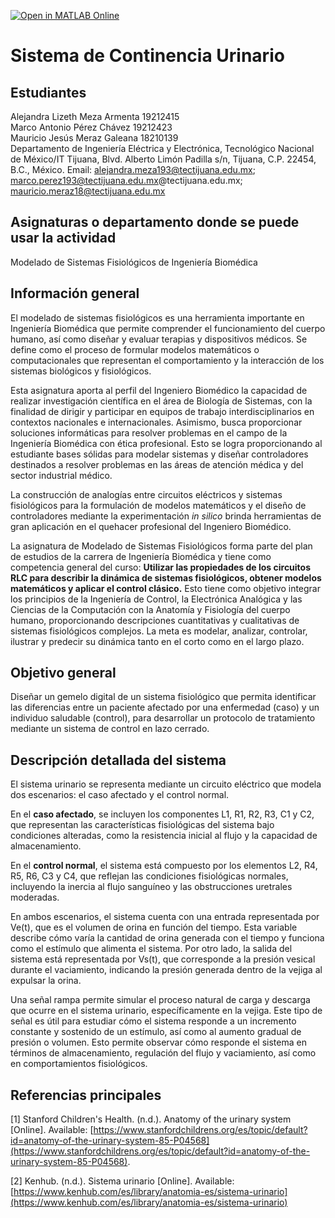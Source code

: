 [![Open in MATLAB Online](https://www.mathworks.com/images/responsive/global/open-in-matlab-online.svg)](https://matlab.mathworks.com/open/github/v1?repo=Detsro/Sistema-Urinarioo)




# Sistema de Continencia Urinario

## Estudiantes
Alejandra Lizeth Meza Armenta 19212415  
Marco Antonio Pérez Chávez 19212423  
Mauricio Jesús Meraz Galeana 18210139  
Departamento de Ingeniería Eléctrica y Electrónica, Tecnológico Nacional de México/IT Tijuana, Blvd. Alberto Limón Padilla s/n, Tijuana, C.P. 22454, B.C., México. Email: alejandra.meza193@tectijuana.edu.mx; marco.perez193@tectijuana.edu.mx@tectijuana.edu.mx; 	mauricio.meraz18@tectijuana.edu.mx

## Asignaturas o departamento donde se puede usar la actividad
Modelado de Sistemas Fisiológicos de Ingeniería Biomédica

## Información general
El modelado de sistemas fisiológicos es una herramienta importante en Ingeniería Biomédica que permite comprender el funcionamiento del cuerpo humano, así como diseñar y evaluar terapias y dispositivos médicos. Se define como el proceso de formular modelos matemáticos o computacionales que representan el comportamiento y la interacción de los sistemas biológicos y fisiológicos.  

Esta asignatura aporta al perfil del Ingeniero Biomédico la capacidad de realizar investigación científica en el área de Biología de Sistemas, con la finalidad de dirigir y participar en equipos de trabajo interdisciplinarios en contextos nacionales e internacionales. Asimismo, busca proporcionar soluciones informáticas para resolver problemas en el campo de la Ingeniería Biomédica con ética profesional. Esto se logra proporcionando al estudiante bases sólidas para modelar sistemas y diseñar controladores destinados a resolver problemas en las áreas de atención médica y del sector industrial médico.  

La construcción de analogías entre circuitos eléctricos y sistemas fisiológicos para la formulación de modelos matemáticos y el diseño de controladores mediante la experimentación *in silico* brinda herramientas de gran aplicación en el quehacer profesional del Ingeniero Biomédico.  

La asignatura de Modelado de Sistemas Fisiológicos forma parte del plan de estudios de la carrera de Ingeniería Biomédica y tiene como competencia general del curso: **Utilizar las propiedades de los circuitos RLC para describir la dinámica de sistemas fisiológicos, obtener modelos matemáticos y aplicar el control clásico.** Esto tiene como objetivo integrar los principios de la Ingeniería de Control, la Electrónica Analógica y las Ciencias de la Computación con la Anatomía y Fisiología del cuerpo humano, proporcionando descripciones cuantitativas y cualitativas de sistemas fisiológicos complejos. La meta es modelar, analizar, controlar, ilustrar y predecir su dinámica tanto en el corto como en el largo plazo.

## Objetivo general
Diseñar un gemelo digital de un sistema fisiológico que permita identificar las diferencias entre un paciente afectado por una enfermedad (caso) y un individuo saludable (control), para desarrollar un protocolo de tratamiento mediante un sistema de control en lazo cerrado.

## Descripción detallada del sistema
El sistema urinario se representa mediante un circuito eléctrico que modela dos escenarios: el caso afectado y el control normal.  

En el **caso afectado**, se incluyen los componentes L1, R1, R2, R3, C1 y C2, que representan las características fisiológicas del sistema bajo condiciones alteradas, como la resistencia inicial al flujo y la capacidad de almacenamiento.  

En el **control normal**, el sistema está compuesto por los elementos L2, R4, R5, R6, C3 y C4, que reflejan las condiciones fisiológicas normales, incluyendo la inercia al flujo sanguíneo y las obstrucciones uretrales moderadas.  

En ambos escenarios, el sistema cuenta con una entrada representada por Ve(t), que es el volumen de orina en función del tiempo. Esta variable describe cómo varía la cantidad de orina generada con el tiempo y funciona como el estímulo que alimenta el sistema. Por otro lado, la salida del sistema está representada por Vs(t), que corresponde a la presión vesical durante el vaciamiento, indicando la presión generada dentro de la vejiga al expulsar la orina.  

Una señal rampa permite simular el proceso natural de carga y descarga que ocurre en el sistema urinario, específicamente en la vejiga. Este tipo de señal es útil para estudiar cómo el sistema responde a un incremento constante y sostenido de un estímulo, así como al aumento gradual de presión o volumen. Esto permite observar cómo responde el sistema en términos de almacenamiento, regulación del flujo y vaciamiento, así como en comportamientos fisiológicos.

## Referencias principales

[1] Stanford Children's Health. (n.d.). Anatomy of the urinary system [Online]. Available: [https://www.stanfordchildrens.org/es/topic/default?id=anatomy-of-the-urinary-system-85-P04568](https://www.stanfordchildrens.org/es/topic/default?id=anatomy-of-the-urinary-system-85-P04568).

[2] Kenhub. (n.d.). Sistema urinario [Online]. Available: [https://www.kenhub.com/es/library/anatomia-es/sistema-urinario](https://www.kenhub.com/es/library/anatomia-es/sistema-urinario)




